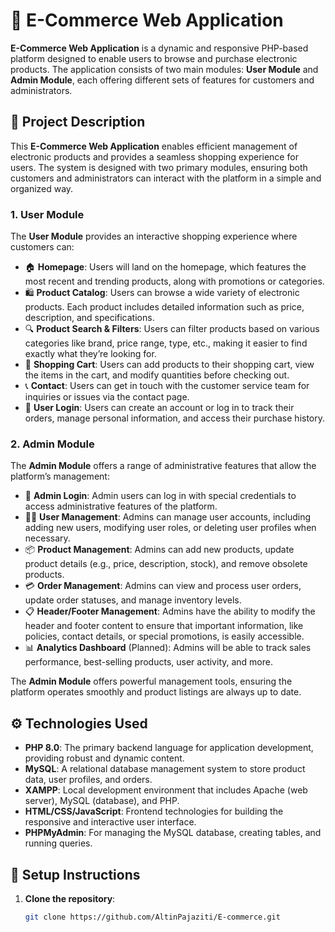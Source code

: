 # 🛒 **E-Commerce Web Application**

**E-Commerce Web Application** is a dynamic and responsive PHP-based platform designed to enable users to browse and purchase electronic products. The application consists of two main modules: **User Module** and **Admin Module**, each offering different sets of features for customers and administrators.

## 🎯 **Project Description**

This **E-Commerce Web Application** enables efficient management of electronic products and provides a seamless shopping experience for users. The system is designed with two primary modules, ensuring both customers and administrators can interact with the platform in a simple and organized way.

### 1. **User Module**
The **User Module** provides an interactive shopping experience where customers can:
- 🏠 **Homepage**: Users will land on the homepage, which features the most recent and trending products, along with promotions or categories.
- 🛍️ **Product Catalog**: Users can browse a wide variety of electronic products. Each product includes detailed information such as price, description, and specifications.
- 🔍 **Product Search & Filters**: Users can filter products based on various categories like brand, price range, type, etc., making it easier to find exactly what they’re looking for.
- 🛒 **Shopping Cart**: Users can add products to their shopping cart, view the items in the cart, and modify quantities before checking out.
- 📞 **Contact**: Users can get in touch with the customer service team for inquiries or issues via the contact page.
- 🔑 **User Login**: Users can create an account or log in to track their orders, manage personal information, and access their purchase history.

### 2. **Admin Module**
The **Admin Module** offers a range of administrative features that allow the platform’s management:
- 🔑 **Admin Login**: Admin users can log in with special credentials to access administrative features of the platform.
- 🧑‍💼 **User Management**: Admins can manage user accounts, including adding new users, modifying user roles, or deleting user profiles when necessary.
- 📦 **Product Management**: Admins can add new products, update product details (e.g., price, description, stock), and remove obsolete products.
- 💳 **Order Management**: Admins can view and process user orders, update order statuses, and manage inventory levels.
- 📋 **Header/Footer Management**: Admins have the ability to modify the header and footer content to ensure that important information, like policies, contact details, or special promotions, is easily accessible.
- 📊 **Analytics Dashboard** (Planned): Admins will be able to track sales performance, best-selling products, user activity, and more.

The **Admin Module** offers powerful management tools, ensuring the platform operates smoothly and product listings are always up to date.

## ⚙️ **Technologies Used**
- **PHP 8.0**: The primary backend language for application development, providing robust and dynamic content.
- **MySQL**: A relational database management system to store product data, user profiles, and orders.
- **XAMPP**: Local development environment that includes Apache (web server), MySQL (database), and PHP.
- **HTML/CSS/JavaScript**: Frontend technologies for building the responsive and interactive user interface.
- **PHPMyAdmin**: For managing the MySQL database, creating tables, and running queries.

## 🚀 **Setup Instructions**

1. **Clone the repository**:
   ```bash
   git clone https://github.com/AltinPajaziti/E-commerce.git
